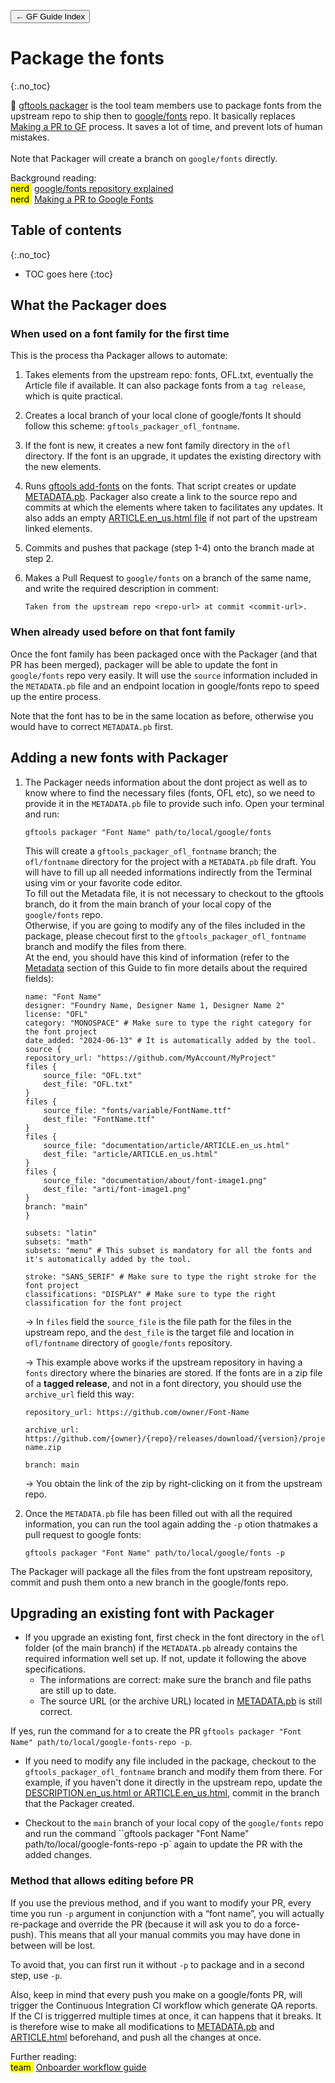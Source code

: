 <link href="style.css" rel="stylesheet">

<a href="./index"><button class="button button-i">&larr; GF Guide Index</button></a>

# Package the fonts
{:.no_toc}

<div class="callout">

🦦  <a href="https://github.com/googlefonts/gftools/tree/main/docs/gftools-packager">gftools packager</a> is the tool team members use to package fonts from the upstream repo to ship then to <a href="https://github.com/google/fonts">google/fonts</a> repo. It basically replaces <a href="./making-pr">Making a PR to GF</a> process. It saves a lot of time, and prevent lots of human mistakes.
<br><br>
Note that Packager will create a branch on <code>google/fonts</code> directly. 
</div>

<div class="context-reading">
    Background reading:<br>
    <mark class="purple">nerd&nbsp;</mark> <a href="./googlefonts">google/fonts repository explained</a>
    <br>
    <mark class="purple">nerd&nbsp;</mark> <a href="./making-pr">Making a PR to Google Fonts</a>
</div>

## Table of contents
{:.no_toc}
* TOC goes here
{:toc}

## What the Packager does

### When used on a font family for the first time

This is the process tha Packager allows to automate:

1.  Takes elements from the upstream repo: fonts, OFL.txt, eventually the Article file if available. It can also package fonts from a `tag release`, which is quite practical.
2.  Creates a local branch of your local clone of google/fonts It should follow this scheme: `gftools_packager_ofl_fontname`.
3.  If the font is new, it creates a new font family directory in the `ofl` directory. If the font is an upgrade, it updates the existing directory with the new elements.
4.  Runs [gftools add-fonts](making-pr.md) on the fonts. That script creates or update [METADATA.pb](metadata.md). Packager also create a link to the source repo and commits at which the elements where taken to facilitates any updates. It also adds an empty [ARTICLE.en_us.html file](article.md) if not part of the upstream linked elements.
5.  Commits and pushes that package (step 1-4) onto the branch made at step 2.
6.  Makes a Pull Request to `google/fonts` on a branch of the same name, and write the required description in comment:

    ``` code
    Taken from the upstream repo <repo-url> at commit <commit-url>.
    ```

### When already used before on that font family

Once the font family has been packaged once with the Packager (and that PR has been merged), packager will be able to update the font in `google/fonts` repo very easily. It will use the `source` information included in the `METADATA.pb` file and an endpoint location in google/fonts repo to speed up the entire process.

Note that the font has to be in the same location as before, otherwise you would have to correct `METADATA.pb` first.

## Adding a new fonts with Packager

1.  The Packager needs information about the dont project as well as to know where to find the necessary files (fonts, OFL etc), so we need to provide it in the `METADATA.pb` file to provide such info. Open your terminal and run:

    ``` code
    gftools packager "Font Name" path/to/local/google/fonts
    ```

    This will create a `gftools_packager_ofl_fontname` branch; the `ofl/fontname` directory for the project with a `METADATA.pb` file draft. You will have to fill up all needed informations indirectly from the Terminal using vim or your favorite code editor.
    <br>
    To fill out the Metadata file, it is not necessary to checkout to the gftools branch, do it from the main branch of your local copy of the `google/fonts` repo.
    <br>
    Otherwise, if you are going to modify any of the files included in the package, please checout first to the `gftools_packager_ofl_fontname` branch and modify the files from there.
    <br>
    At the end, you should have this kind of information (refer to the [Metadata](metadata.pb) section of this Guide to fin more details about the required fields):

    ``` code
    name: "Font Name"
    designer: "Foundry Name, Designer Name 1, Designer Name 2"
    license: "OFL"
    category: "MONOSPACE" # Make sure to type the right category for the font project
    date_added: "2024-06-13" # It is automatically added by the tool.
    source {
    repository_url: "https://github.com/MyAccount/MyProject"
    files {
        source_file: "OFL.txt"
        dest_file: "OFL.txt"
    }
    files {
        source_file: "fonts/variable/FontName.ttf"
        dest_file: "FontName.ttf"
    }
    files {
        source_file: "documentation/article/ARTICLE.en_us.html"
        dest_file: "article/ARTICLE.en_us.html"
    }
    files {
        source_file: "documentation/about/font-image1.png"
        dest_file: "arti/font-image1.png"
    }
    branch: "main"
    }

    subsets: "latin"
    subsets: "math"
    subsets: "menu" # This subset is mandatory for all the fonts and it's automatically added by the tool.

    stroke: "SANS_SERIF" # Make sure to type the right stroke for the font project
    classifications: "DISPLAY" # Make sure to type the right classification for the font project
    ```

    → In `files` field the `source_file` is the file path for the files in the upstream repo, and the `dest_file` is the target file and location in `ofl/fontname` directory of `google/fonts` repository.

    → This example above works if the upstream repository in having a `fonts` directory where the binaries are stored. If the fonts are in a zip file of a **tagged release**, and not in a font directory, you should use the `archive_url` field this way:

    ``` code
    repository_url: https://github.com/owner/Font-Name

    archive_url: https://github.com/{owner}/{repo}/releases/download/{version}/project-name.zip

    branch: main
    ```

    → You obtain the link of the zip by right-clicking on it from the upstream repo.

2.  Once the `METADATA.pb` file has been filled out with all the required information, you can run the tool again adding the `-p` otion thatmakes a pull request to google fonts:

    ``` code
    gftools packager "Font Name" path/to/local/google/fonts -p
    ```

The Packager will package all the files from the font upstream repository, commit and push them onto a new branch in the google/fonts repo. 

## Upgrading an existing font with Packager

- If you upgrade an existing font, first check in the font directory in the `ofl` folder (of the main branch) if the `METADATA.pb` already contains the required information well set up. If not, update it following the above specifications. 
  - The informations are correct: make sure the branch and file paths are still up to date.
  - The source URL (or the archive URL) located in [METADATA.pb](metadata.md) is still correct.

If yes, run the command for a to create the PR `gftools packager "Font Name" path/to/local/google-fonts-repo -p`.

- If you need to modify any file included in the package, checkout to the `gftools_packager_ofl_fontname` branch and modify them from there. For example, if you haven't done it directly in the upstream repo, update the [DESCRIPTION.en_us.html or ARTICLE.en_us.html](./article.md), commit in the branch that the Packager created.

- Checkout to the `main` branch of your local copy of the `google/fonts` repo and run the command ``gftools packager "Font Name" path/to/local/google-fonts-repo -p` again to update the PR with the added changes.

### Method that allows editing before PR

If you use the previous method, and if you want to modify your PR, every time you run `-p` argument in conjunction with a “font name”, you will actually re-package and override the PR (because it will ask you to do a force-push). This means that all your manual commits you may have done in between will be lost.

To avoid that, you can first run it without `-p` to package and in a second step, use `-p`. 

Also, keep in mind that every push you make on a google/fonts PR, will trigger the Continuous Integration CI workflow which generate QA reports. If the CI is triggerred multiple times at once, it can happens that it breaks. It is therefore wise to make all modifications to [METADATA.pb](metadata.md) and [ARTICLE.html](article.md) beforehand, and push all the changes at once.

<div class="next-reading">
    Further reading:<br>
    <mark class="brown">team&nbsp;</mark> <a href="./onboarder-workflow">Onboarder workflow guide</a>
</div>
